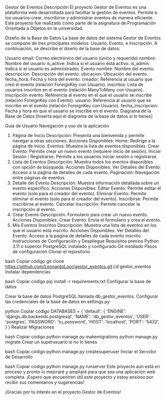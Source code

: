 
Gestor de Eventos
Descripción
El proyecto Gestor de Eventos es una plataforma web desarrollada para facilitar la gestión de eventos. Permite a los usuarios crear, inscribirse y administrar eventos de manera eficiente. Este proyecto fue realizado como parte de la asignatura de Programación Orientada a Objetos en la universidad.

Diseño de la Base de Datos
La base de datos del sistema Gestor de Eventos se compone de tres principales modelos: Usuario, Evento, e Inscripción. A continuación, se describe el diseño de la base de datos:

Usuario
email: Correo electrónico del usuario (único y requerido)
nombre: Nombre del usuario
is_active: Indica si el usuario está activo.
is_admin: Indica si el usuario es administrador.
Evento
nombre: Nombre del evento.
descripcion: Descripción del evento.
ubicacion: Ubicación del evento.
fecha_hora: Fecha y hora del evento.
creador: Referencia al usuario que creó el evento (relación ForeignKey con Usuario).
inscritos: Lista de usuarios inscritos en el evento (relación ManyToMany con Usuario).
Inscripción
evento: Referencia al evento en el que el usuario se inscribe (relación ForeignKey con Evento).
usuario: Referencia al usuario que se inscribe en el evento (relación ForeignKey con Usuario).
fecha_inscripcion: Fecha y hora en que el usuario se inscribe en el evento.
Diagrama de la Base de Datos
[Inserta aquí el diagrama de la base de datos si lo tienes]

Guía de Usuario
Navegación y uso de la aplicación
1. Página de Inicio
Descripción: Presenta una bienvenida y permite navegar a otras secciones.
Acciones Disponibles:
Home: Redirige a la página de inicio.
Eventos: Muestra la lista de eventos disponibles.
Crear Evento: Permite crear un nuevo evento (requiere inicio de sesión).
Iniciar Sesión / Registrarse: Permite a los usuarios iniciar sesión o registrarse.
2. Lista de Eventos
Descripción: Muestra todos los eventos disponibles con opción de búsqueda.
Acciones Disponibles:
Ver Detalles del Evento: Acceso a la página de detalles de cada evento.
Paginación: Navegación entre páginas de eventos.
3. Detalle del Evento
Descripción: Muestra información detallada sobre un evento específico.
Acciones Disponibles:
Editar Evento: Permite editar el evento (solo para el creador del evento).
Eliminar Evento: Permite eliminar el evento (solo para el creador del evento).
Inscribirse: Permite inscribirse al evento.
Cancelar Inscripción: Permite cancelar la inscripción al evento.
4. Crear Evento
Descripción: Formulario para crear un nuevo evento.
Acciones Disponibles:
Crear Evento: Envía el formulario y crea el evento.
5. Mis Eventos Inscritos
Descripción: Muestra una lista de eventos en los que el usuario está inscrito.
Acciones Disponibles:
Ver Detalles del Evento: Acceso a la página de detalles de cada evento inscrito.
Instrucciones de Configuración y Despliegue
Requisitos previos
Python 3.11 o superior
PostgreSQL instalado y configurado
Git instalado
Pasos de configuración
Clonar el repositorio

bash
Copiar código
git clone https://github.com/LeonardoLoor/gestor_eventos.git
cd gestor_eventos
Instalar dependencias

bash
Copiar código
pip install -r requirements.txt
Configurar la base de datos

Crear la base de datos PostgreSQL llamada db_gestor_eventos.
Configurar las credenciales de la base de datos en settings.py

python
Copiar código
DATABASES = {
    'default': {
        'ENGINE': 'django.db.backends.postgresql',
        'NAME': 'db_gestor_eventos',
        'USER': 'postgres',
        'PASSWORD': 'tu_password',
        'HOST': 'localhost',
        'PORT': '5432',
    }
}
Realizar Migraciones

bash
Copiar código
python manage.py makemigrations
python manage.py migrate
Crear un superusuario si no lo tienes

bash
Copiar código
python manage.py createsuperuser
Iniciar el Servidor de Desarrollo

bash
Copiar código
python manage.py runserver
Este proyecto aún está en proceso y pronto lo mejoraré y ampliaré para que sea una aplicación web completa. ¡Espero que encuentren útil este proyecto y estoy ansioso por recibir sus comentarios y sugerencias!

¡Gracias por tu interés en el proyecto Gestor de Eventos!
